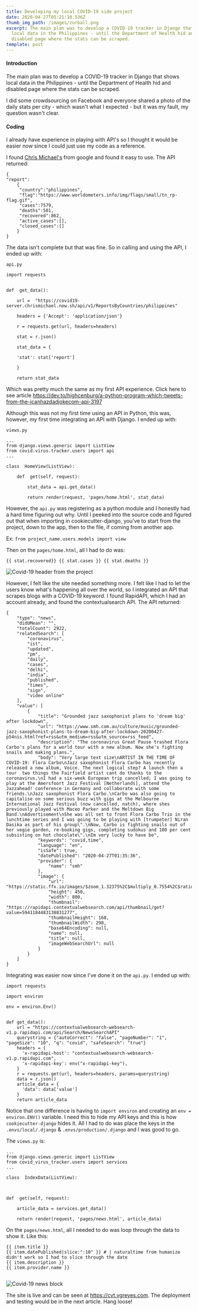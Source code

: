 ```yaml
---
title: Developing my local COVID-19 side project
date: 2020-04-27T05:21:10.536Z
thumb_img_path: /images/zurball.png
excerpt: The main plan was to develop a COVID-19 tracker in Django that shows
  local data in the Philippines - until the Department of Health hid and
  disabled page where the stats can be scraped.
template: post
---
```

#### Introduction

The main plan was to develop a COVID-19 tracker in Django that shows local data in the Philippines - until the Department of Health hid and disabled page where the stats can be scraped.

I did some crowdsourcing on Facebook and everyone shared a photo of the daily stats per city - which wasn't what I expected - but it was my fault, my question wasn't clear.

#### Coding

I already have experience in playing with API's so I thought it would be easier now since I could just use my code as a reference.

I found [Chris Michael's](https://covid19-docs.chrismichael.now.sh/) from google and found it easy to use. The API returned:

```
{
"report":
    {
     "country":"philippines",
     "flag":"https://www.worldometers.info/img/flags/small/tn_rp-flag.gif",
     "cases":7579,
     "deaths":501,
     "recovered":862,
     "active_cases":[],
     "closed_cases":[]
    }
}
```

The data isn't complete but that was fine. So in calling and using the API, I ended up with:

`api.py`

```
import requests


def  get_data():

    url =  "https://covid19-server.chrismichael.now.sh/api/v1/ReportsByCountries/philippines"

    headers = {'Accept': 'application/json'}

    r = requests.get(url, headers=headers)

    stat = r.json()

    stat_data = {

    'stat': stat['report']

    }

    return stat_data
```

Which was pretty much the same as my first API experience. Click here to see article https://dev.to/highcenburg/a-python-program-which-tweets-from-the-icanhazdadjokecom-api-3197

Although this was not my first time using an API in Python, this was, however, my first time integrating an API with Django. I ended up with:

`views.py`

```
...
from django.views.generic import ListView
from covid.virus.tracker.users import api
...

class  HomeView(ListView):

    def  get(self, request):  

        stat_data = api.get_data()

        return render(request, 'pages/home.html', stat_data)
```

However, the `api.py` was registering as a python module and I honestly had a hard time figuring out why. Until I peeked into the source code and figured out that when importing in cookiecutter-django, you've to start from the project, down to the app, then to the file, if coming from another app. 

Ex: `from project_name.users.models import view`

Then on the `pages/home.html`, all I had to do was:

`{{ stat.recovered}} {{ stat.cases }} {{ stat.deaths }}`

![Covid-19 header from the project](https://highcenburgtech.files.wordpress.com/2020/04/screen-shot-2020-04-27-at-10.05.05-am.png)

However, I felt like the site needed something more. I felt like I had to let the users know what's happening all over the world, so I integrated an API that scrapes blogs with a COVID-19 keyword. I found RapidAPI, which I had an account already, and found the contextualsearch API. The API returned: 

```
{
    "type": "news",
    "didUMean": "",
    "totalCount": 2922,
    "relatedSearch": [
        "coronavirus",
        "ist",
        "updated",
        "pm",
        "daily",
        "cases",
        "delhi",
        "india",
        "published",
        "times",
        "sign",
        "video online"
    ],
    "value": [
        {
            "title": "Grounded jazz saxophonist plans to 'dream big' after lockdown",
            "url": "https://www.smh.com.au/culture/music/grounded-jazz-saxophonist-plans-to-dream-big-after-lockdown-20200427-p54nis.html?ref=rss&utm_medium=rss&utm_source=rss_feed",
            "description": "The coronavirus Great Pause trashed Flora Carbo's plans for a world tour with a new album. Now she's fighting snails and making plans.",
            "body": "Very large text size\nARTIST IN THE TIME OF COVID-19: Flora Carbo\nJazz saxophonist Flora Carbo has recently released a new album, Voice. The next logical step? A launch then a tour  two things the Fairfield artist cant do thanks to the coronavirus.\nI had a six-week European trip cancelled; I was going to play at the Amersfoort Jazz Festival [Netherlands], attend the Jazzahead! conference in Germany and collaborate with some friends.\nJazz saxophonist Flora Carbo.\nCarbo was also going to capitalise on some serious buzz with gigs at the Melbourne International Jazz Festival (now cancelled, natch), where shes previously played with Maceo Parker and the Meltdown Big Band.\nAdvertisement\nShe was all set to front Flora Carbo Trio in the lunchtime series and I was going to be playing with [trumpeter] Niran Dasika as part of his group\".\nNow, Carbo is fighting snails out of her vegie garden, re-booking gigs, completing sudokus and 100 per cent subsisting on hot chocolate\".\nIm very lucky to have be",
            "keywords": "covid,time",
            "language": "en",
            "isSafe": true,
            "datePublished": "2020-04-27T01:35:36",
            "provider": {
                "name": "smh"
            },
            "image": {
                "url": "https://static.ffx.io/images/$zoom_1.32375%2C$multiply_0.7554%2C$ratio_1.776846%2C$width_1059%2C$x_0%2C$y_245/t_crop_custom/q_86%2Cf_auto/8a1b5ccca1398947c8147aae6400e5a7fecf2359",
                "height": 450,
                "width": 800,
                "thumbnail": "https://rapidapi.contextualwebsearch.com/api/thumbnail/get?value=5941184483138831277",
                "thumbnailHeight": 168,
                "thumbnailWidth": 298,
                "base64Encoding": null,
                "name": null,
                "title": null,
                "imageWebSearchUrl": null
            }
        }
    ]
}

```

Integrating was easier now since I've done it on the `api.py`. I ended up with:

```
import requests

import environ

env = environ.Env()


def get_data():
    url = "https://contextualwebsearch-websearch-v1.p.rapidapi.com/api/Search/NewsSearchAPI"
    querystring = {"autoCorrect": "false", "pageNumber": "1", "pageSize": "10", "q": "covid", "safeSearch": "true"}
    headers = {
      'x-rapidapi-host': "contextualwebsearch-websearch-v1.p.rapidapi.com",
      'x-rapidapi-key': env("x-rapidapi-key"),
    }
    r = requests.get(url, headers=headers, params=querystring)
    data = r.json()
    article_data = {
      'data': data['value']
    }
    return article_data

```

Notice that one difference is having to `import environ` and creating an `env = environ.ENV()` variable. I need this to hide my API keys and this is how `cookiecutter-django` hides it. All I had to do was place the keys in the `.envs/local/.django` & `.envs/production/.django` and I was good to go.

The `views.py` is:

```
...
from django.views.generic import ListView
from covid_virus_tracker.users import services
...

class  IndexData(ListView):

  

def  get(self, request):

    article_data = services.get_data()

    return render(request, 'pages/news.html', article_data)

```

On the `pages/news.html`, all I needed to do was loop through the data to show it. Like this:

```{% for item in data %}
{{ item.title }}
{{ item.datePublished|slice:":10" }} # | naturaltime from humanize didn't work so I had to slice through the date
{{ item.description }}
{{ item.provider.name }}


```

![Covid-19 news block](https://highcenburgtech.files.wordpress.com/2020/04/screen-shot-2020-04-27-at-10.44.26-am.png)

The site is live and can be seen at https://cvt.vgreyes.com. The deployment and testing would be in the next article. Hang loose!